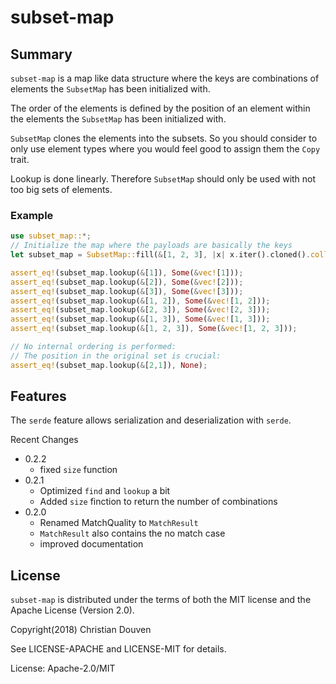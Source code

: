 # subset-map

## Summary

`subset-map` is a map like data structure where the keys are combinations
of elements the `SubsetMap` has been initialized with.

The order of the elements is defined by the position of an element
within the elements the `SubsetMap` has been initialized with.

`SubsetMap` clones the elements into the subsets. So you should
consider to only use element types where you would feel good to assign
them the `Copy` trait.

Lookup is done linearly. Therefore `SubsetMap` should only be used
with not too big sets of elements.

### Example

```rust
use subset_map::*;
// Initialize the map where the payloads are basically the keys
let subset_map = SubsetMap::fill(&[1, 2, 3], |x| x.iter().cloned().collect::<Vec<_>>());

assert_eq!(subset_map.lookup(&[1]), Some(&vec![1]));
assert_eq!(subset_map.lookup(&[2]), Some(&vec![2]));
assert_eq!(subset_map.lookup(&[3]), Some(&vec![3]));
assert_eq!(subset_map.lookup(&[1, 2]), Some(&vec![1, 2]));
assert_eq!(subset_map.lookup(&[2, 3]), Some(&vec![2, 3]));
assert_eq!(subset_map.lookup(&[1, 3]), Some(&vec![1, 3]));
assert_eq!(subset_map.lookup(&[1, 2, 3]), Some(&vec![1, 2, 3]));

// No internal ordering is performed:
// The position in the original set is crucial:
assert_eq!(subset_map.lookup(&[2,1]), None);
```

## Features

The `serde` feature allows serialization and deserialization with `serde`.

Recent Changes

* 0.2.2
    * fixed `size` function
* 0.2.1
    * Optimized `find` and `lookup` a bit
    * Added `size` finction to return the number of combinations
* 0.2.0
    * Renamed MatchQuality to `MatchResult`
    * `MatchResult` also contains the no match case
    * improved documentation

## License

`subset-map` is distributed under the terms of both the MIT license and the Apache License (Version
2.0).

Copyright(2018) Christian Douven

See LICENSE-APACHE and LICENSE-MIT for details.

License: Apache-2.0/MIT
